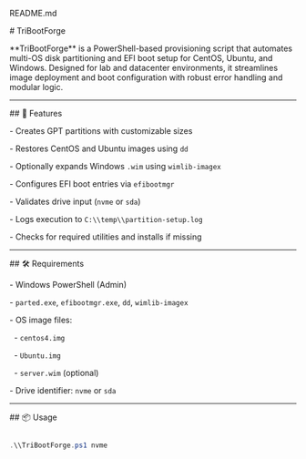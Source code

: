 README.md

\# TriBootForge



\*\*TriBootForge\*\* is a PowerShell-based provisioning script that automates multi-OS disk partitioning and EFI boot setup for CentOS, Ubuntu, and Windows. Designed for lab and datacenter environments, it streamlines image deployment and boot configuration with robust error handling and modular logic.



---



\## 🚀 Features



\- Creates GPT partitions with customizable sizes

\- Restores CentOS and Ubuntu images using `dd`

\- Optionally expands Windows `.wim` using `wimlib-imagex`

\- Configures EFI boot entries via `efibootmgr`

\- Validates drive input (`nvme` or `sda`)

\- Logs execution to `C:\\temp\\partition-setup.log`

\- Checks for required utilities and installs if missing



---



\## 🛠 Requirements



\- Windows PowerShell (Admin)

\- `parted.exe`, `efibootmgr.exe`, `dd`, `wimlib-imagex`

\- OS image files:

&nbsp; - `centos4.img`

&nbsp; - `Ubuntu.img`

&nbsp; - `server.wim` (optional)

\- Drive identifier: `nvme` or `sda`



---



\## 📦 Usage



```powershell

.\\TriBootForge.ps1 nvme



